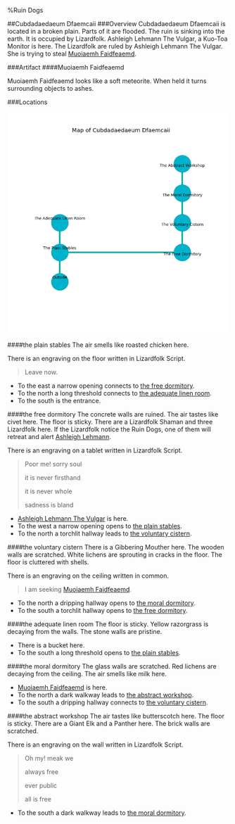 %Ruin Dogs

##Cubdadaedaeum Dfaemcaii
###Overview
Cubdadaedaeum Dfaemcaii is located in a broken plain. Parts of it are flooded. The ruin is sinking into the earth. It is occupied by Lizardfolk. <a name="Ashleigh-Lehmann-The-Vulgar"></a>Ashleigh Lehmann The Vulgar, a Kuo-Toa Monitor is here. The Lizardfolk are ruled by Ashleigh Lehmann The Vulgar. She  is trying to steal [Muoiaemh Faidfeaemd](#Muoiaemh-Faidfeaemd). 



###Artifact
####<a name="Muoiaemh-Faidfeaemd"></a>Muoiaemh Faidfeaemd


Muoiaemh Faidfeaemd looks like a soft meteorite. When held it turns surrounding objects to ashes. 





###Locations


![](../v2/images/Cubdadaedaeum-Dfaemcaii.png)

####<a name="the-plain-stables"></a>the plain stables
The air smells like roasted chicken here. 

There is an engraving on the floor written in Lizardfolk Script. 

> Leave now.
>


* To the east a narrow opening connects to [the free dormitory](#the-free-dormitory).
* To the north a long threshold connects to [the adequate linen room](#the-adequate-linen-room).
* To the south is the entrance.


####<a name="the-free-dormitory"></a>the free dormitory
The concrete walls are ruined. The air tastes like civet here. The floor is sticky. There are a Lizardfolk Shaman and three Lizardfolk here. If the Lizardfolk notice the Ruin Dogs, one of them will retreat and alert [Ashleigh Lehmann](#Ashleigh-Lehmann). 

There is an engraving on a tablet written in Lizardfolk Script. 

> Poor me! sorry soul
>
> it is never firsthand
>
> it is never whole
>
> sadness is bland
>


* [Ashleigh Lehmann The Vulgar](#Ashleigh-Lehmann-The-Vulgar) is here.
* To the west a narrow opening opens to [the plain stables](#the-plain-stables).
* To the north a torchlit hallway leads to [the voluntary cistern](#the-voluntary-cistern).


####<a name="the-voluntary-cistern"></a>the voluntary cistern
There is a Gibbering Mouther here. The wooden walls are scratched. White lichens are sprouting in cracks in the floor. The floor is cluttered with shells. 

There is an engraving on the ceiling written in common. 

> I am seeking [Muoiaemh Faidfeaemd](#Muoiaemh-Faidfeaemd).
>


* To the north a dripping hallway opens to [the moral dormitory](#the-moral-dormitory).
* To the south a torchlit hallway opens to [the free dormitory](#the-free-dormitory).


####<a name="the-adequate-linen-room"></a>the adequate linen room
The floor is sticky. Yellow razorgrass is decaying from the walls. The stone walls are pristine. 



* There is a bucket here.
* To the south a long threshold opens to [the plain stables](#the-plain-stables).


####<a name="the-moral-dormitory"></a>the moral dormitory
The glass walls are scratched. Red lichens are decaying from the ceiling. The air smells like milk here. 



* [Muoiaemh Faidfeaemd](#Muoiaemh-Faidfeaemd) is here.
* To the north a dark walkway leads to [the abstract workshop](#the-abstract-workshop).
* To the south a dripping hallway connects to [the voluntary cistern](#the-voluntary-cistern).


####<a name="the-abstract-workshop"></a>the abstract workshop
The air tastes like butterscotch here. The floor is sticky. There are a Giant Elk and a Panther here. The brick walls are scratched. 

There is an engraving on the wall written in Lizardfolk Script. 

> Oh my! meak we
>
> always free
>
> ever public
>
> all is free
>


* To the south a dark walkway leads to [the moral dormitory](#the-moral-dormitory).


